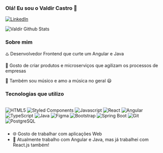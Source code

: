 ### Olá! Eu sou o Valdir Castro 👋

[![LinkedIn](https://img.shields.io/badge/LinkedIn-0077B5?style=for-the-badge&logo=linkedin&logoColor=white)](https://www.linkedin.com/in/valdir-castro10/)

![Valdir Github Stats](https://github-readme-stats.vercel.app/api?username=valdircaf&show_icons=true&theme=dracula&count_private=true)

### Sobre mim
♨️ Desenvolvedor Frontend que curte um Angular e Java

📝 Gosto de criar produtos e microserviços que agilizam os processos de empresas

🎸 Também sou músico e amo a música no geral 😃

### Tecnologias que utilizo

<div style="display: inline-block"><br/>
  <img alt='HTML5' src="https://img.shields.io/badge/HTML5-E34F26?style=for-the-badge&logo=html5&logoColor=white">
  <img alt='Styled Components' src="https://img.shields.io/badge/styled--components-DB7093?style=for-the-badge&logo=styled-components&logoColor=white">
  <img alt='Javascript' src="https://img.shields.io/badge/JavaScript-F7DF1E?style=for-the-badge&logo=javascript&logoColor=black">
  <img alt='React' src="https://img.shields.io/badge/React-20232A?style=for-the-badge&logo=react&logoColor=61DAFB">
  <img alt='Angular' src="https://img.shields.io/badge/Angular-DD0031?style=for-the-badge&logo=angular&logoColor=white">
  <img alt='TypeScript' src="https://img.shields.io/badge/TypeScript-007ACC?style=for-the-badge&logo=typescript&logoColor=white">
  <img alt='Java' src="https://img.shields.io/badge/Java-007396?style=for-the-badge&logo=java&logoColor=white">
  <img alt='Figma' src="https://img.shields.io/badge/Figma-F24E1E?style=for-the-badge&logo=figma&logoColor=white">
  <img alt='Bootstrap' src="https://img.shields.io/badge/Bootstrap-563D7C?style=for-the-badge&logo=bootstrap&logoColor=white">
  <img alt='Spring Boot' src="https://img.shields.io/badge/Spring%20Boot-6DB33F?style=for-the-badge&logo=spring-boot&logoColor=white">
  <img alt='Git' src="https://img.shields.io/badge/GIT-E44C30?style=for-the-badge&logo=git&logoColor=white">
  <img alt='PostgreSQL' src="https://img.shields.io/badge/PostgreSQL-316192?style=for-the-badge&logo=postgresql&logoColor=white">
</div>

###
<ul>
  <li>
    🌐 Gosto de trabalhar com aplicações Web
  </li>
  
  <li>
    🎯 Atualmente trabalho com Angular e Java, mas já trabalhei com React.js também!
  </li>
</ul>
